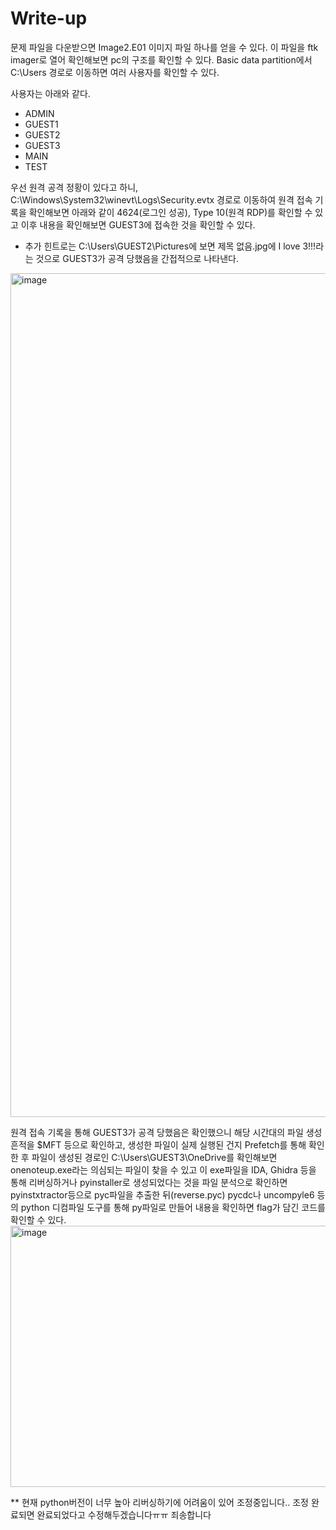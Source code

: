 # Write-up

문제 파일을 다운받으면 Image2.E01 이미지 파일 하나를 얻을 수 있다.
이 파일을 ftk imager로 열어 확인해보면 pc의 구조를 확인할 수 있다.
Basic data partition에서 C:\Users 경로로 이동하면 여러 사용자를 확인할 수 있다.

사용자는 아래와 같다.
- ADMIN
- GUEST1
- GUEST2
- GUEST3
- MAIN
- TEST

우선 원격 공격 정황이 있다고 하니, C:\Windows\System32\winevt\Logs\Security.evtx 경로로 이동하여 원격 접속 기록을 확인해보면 아래와 같이 4624(로그인 성공), Type 10(원격 RDP)를 확인할 수 있고
이후 내용을 확인해보면 GUEST3에 접속한 것을 확인할 수 있다.
* 추가 힌트로는 C:\Users\GUEST2\Pictures에 보면 제목 없음.jpg에 I love 3!!!라는 것으로 GUEST3가 공격 당했음을 간접적으로 나타낸다.
<img width="1994" height="1350" alt="image" src="https://github.com/user-attachments/assets/f86b3627-1376-48da-914b-4da0f291c1f3" />

원격 접속 기록을 통해 GUEST3가 공격 당했음은 확인했으니 해당 시간대의 파일 생성 흔적을 $MFT 등으로 확인하고, 생성한 파일이 실제 실행된 건지 Prefetch를 통해 확인한 후 파일이 생성된 경로인 C:\Users\GUEST3\OneDrive를 확인해보면 onenoteup.exe라는 의심되는 파일이 찾을 수 있고 이 exe파일을 IDA, Ghidra 등을 통해 리버싱하거나 pyinstaller로 생성되었다는 것을 파일 분석으로 확인하면 pyinstxtractor등으로 pyc파일을 추출한 뒤(reverse.pyc) pycdc나 uncompyle6 등의 python 디컴파일 도구를 통해 py파일로 만들어 내용을 확인하면 flag가 담긴 코드를 확인할 수 있다.
<img width="1996" height="418" alt="image" src="https://github.com/user-attachments/assets/293b0258-72d9-46b1-ab24-9c0701bbda94" />

** 현재 python버전이 너무 높아 리버싱하기에 어려움이 있어 조정중입니다.. 조정 완료되면 완료되었다고 수정해두겠습니다ㅠㅠ 죄송합니다

